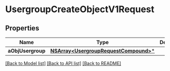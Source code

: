 # UsergroupCreateObjectV1Request

## Properties
Name | Type | Description | Notes
------------ | ------------- | ------------- | -------------
**aObjUsergroup** | [**NSArray&lt;UsergroupRequestCompound&gt;***](UsergroupRequestCompound.md) |  | 

[[Back to Model list]](../README.md#documentation-for-models) [[Back to API list]](../README.md#documentation-for-api-endpoints) [[Back to README]](../README.md)


